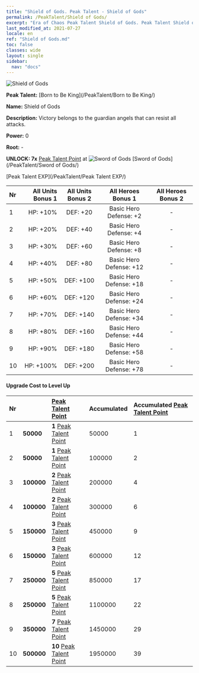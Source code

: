 ```yaml
---
title: "Shield of Gods. Peak Talent - Shield of Gods"
permalink: /PeakTalent/Shield of Gods/
excerpt: "Era of Chaos Peak Talent Shield of Gods. Peak Talent Shield of Gods. Shield of Gods"
last_modified_at: 2021-07-27
locale: en
ref: "Shield of Gods.md"
toc: false
classes: wide
layout: single
sidebar:
  nav: "docs"
---
```


  ![Shield of Gods](/images/pt/talent_4502.png)

  **Peak Talent:** [Born to Be King](/PeakTalent/Born to Be King/)

  **Name:** Shield of Gods

  **Description:** Victory belongs to the guardian angels that can resist all attacks.

  **Power:** 0

  **Root:** -

  **UNLOCK: 7x** [Peak Talent Point](/Items/con_934/) at ![Sword of Gods](/images/pt/talent_4501.png) [Sword of Gods](/PeakTalent/Sword of Gods/)

  [Peak Talent EXP](/PeakTalent/Peak Talent EXP/)

  | Nr | All Units Bonus 1 | All Units Bonus 2 | All Heroes Bonus 1 | All Heroes Bonus 2 |
  |:---|--------------:|:-------------:|:-------------:|:-------------:|
  | 1 | HP: +10% | DEF: +20 | Basic Hero Defense: +2 | - |
  | 2 | HP: +20% | DEF: +40 | Basic Hero Defense: +4 | - |
  | 3 | HP: +30% | DEF: +60 | Basic Hero Defense: +8 | - |
  | 4 | HP: +40% | DEF: +80 | Basic Hero Defense: +12 | - |
  | 5 | HP: +50% | DEF: +100 | Basic Hero Defense: +18 | - |
  | 6 | HP: +60% | DEF: +120 | Basic Hero Defense: +24 | - |
  | 7 | HP: +70% | DEF: +140 | Basic Hero Defense: +34 | - |
  | 8 | HP: +80% | DEF: +160 | Basic Hero Defense: +44 | - |
  | 9 | HP: +90% | DEF: +180 | Basic Hero Defense: +58 | - |
  | 10 | HP: +100% | DEF: +200 | Basic Hero Defense: +78 | - |


#### Upgrade Cost to Level Up

  | Nr | <i class="fas fa-coins"/> | [Peak Talent Point](/Items/con_934/) | Accumulated <i class="fas fa-coins"/> | Accumulated [Peak Talent Point](/Items/con_934/) |
  |:---|:--------------|:-------------|:-------------|:-------------|
  | 1 | **50000** | **1** [Peak Talent Point](/Items/con_934/) | 50000 | 1 |
  | 2 | **50000** | **1** [Peak Talent Point](/Items/con_934/) | 100000 | 2 |
  | 3 | **100000** | **2** [Peak Talent Point](/Items/con_934/) | 200000 | 4 |
  | 4 | **100000** | **2** [Peak Talent Point](/Items/con_934/) | 300000 | 6 |
  | 5 | **150000** | **3** [Peak Talent Point](/Items/con_934/) | 450000 | 9 |
  | 6 | **150000** | **3** [Peak Talent Point](/Items/con_934/) | 600000 | 12 |
  | 7 | **250000** | **5** [Peak Talent Point](/Items/con_934/) | 850000 | 17 |
  | 8 | **250000** | **5** [Peak Talent Point](/Items/con_934/) | 1100000 | 22 |
  | 9 | **350000** | **7** [Peak Talent Point](/Items/con_934/) | 1450000 | 29 |
  | 10 | **500000** | **10** [Peak Talent Point](/Items/con_934/) | 1950000 | 39 |
